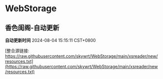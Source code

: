 # WebStorage

## 香色闺阁-自动更新

**自动更新时间** 2024-08-04 15:15:11 CST+0800

[整合源链接: https://raw.githubusercontent.com/skywrt/WebStorage/main/xsreader/new/resources.txt](https://raw.githubusercontent.com/skywrt/WebStorage/main/xsreader/new/resources.txt)
